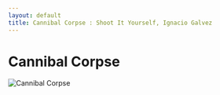 ```yaml
---
layout: default
title: Cannibal Corpse : Shoot It Yourself, Ignacio Galvez
---
```


# Cannibal Corpse

![Cannibal Corpse](http://assets.farmhouse.co/publishing/1-shoot-it-yourself/images/cannibal-corpse-1.jpg)
